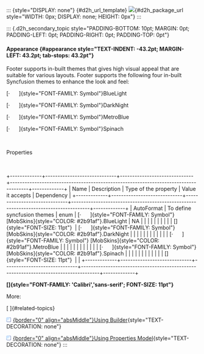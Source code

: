 ::: {style="DISPLAY: none"}
[](ms-xhelp:///?Id=d2h_url_template){#d2h_url_template} ![](!package_url!){#d2h_package_url style="WIDTH: 0px; DISPLAY: none; HEIGHT: 0px"}
:::

::: {.d2h_secondary_topic style="PADDING-BOTTOM: 10pt; MARGIN: 0pt; PADDING-LEFT: 0pt; PADDING-RIGHT: 0pt; PADDING-TOP: 0pt"}
#### Appearance {#appearance style="TEXT-INDENT: -43.2pt; MARGIN-LEFT: 43.2pt; tab-stops: 43.2pt"}

Footer supports in-built themes that gives high visual appeal that are suitable for various layouts. Footer supports the following four in-built Syncfusion themes to enhance the look and feel:

[·      ]{style="FONT-FAMILY: Symbol"}BlueLight

[·      ]{style="FONT-FAMILY: Symbol"}DarkNight

[·      ]{style="FONT-FAMILY: Symbol"}MetroBlue

[·      ]{style="FONT-FAMILY: Symbol"}Spinach

 

Properties

 

+-------------+-----------------------------+------------------------------+-------------------------------------------------------------------------------------+-------------+
| Name        | Description                 | Type of the property         | Value it accepts                                                                    | Dependency  |
+-------------+-----------------------------+------------------------------+-------------------------------------------------------------------------------------+-------------+
| AutoFormat  | To define syncfusion themes | enum                         | [·      ]{style="FONT-FAMILY: Symbol"} [MobSkins]{style="COLOR: #2b91af"}.BlueLight | NA          |
|             |                             |                              |                                                                                     |             |
|             |                             | []{style="FONT-SIZE: 11pt"}  | [·      ]{style="FONT-FAMILY: Symbol"} [MobSkins]{style="COLOR: #2b91af"}.DarkNight |             |
|             |                             |                              |                                                                                     |             |
|             |                             |                              | [·      ]{style="FONT-FAMILY: Symbol"} [MobSkins]{style="COLOR: #2b91af"}.MetroBlue |             |
|             |                             |                              |                                                                                     |             |
|             |                             |                              | [·      ]{style="FONT-FAMILY: Symbol"} [MobSkins]{style="COLOR: #2b91af"}.Spinach   |             |
|             |                             |                              |                                                                                     |             |
|             |                             |                              | []{style="FONT-SIZE: 11pt"}                                                         |             |
+-------------+-----------------------------+------------------------------+-------------------------------------------------------------------------------------+-------------+

**[]{style="FONT-FAMILY: 'Calibri','sans-serif'; FONT-SIZE: 11pt"}**  

More:

[ ]{#related-topics}

[![](button.gif){border="0" align="absMiddle"}Using Builder](ms-xhelp:///?Id=414fb0b1-c28b-443f-9875-1ca5b9e2b6d1){style="TEXT-DECORATION: none"}

[![](button.gif){border="0" align="absMiddle"}Using Properties Model](ms-xhelp:///?Id=2b8f7b1c-0f19-44bd-9f97-27a5afa03926){style="TEXT-DECORATION: none"}
:::
